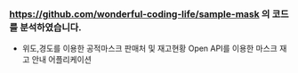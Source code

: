 ### https://github.com/wonderful-coding-life/sample-mask 의 코드를 분석하였습니다.

- 위도,경도를 이용한 공적마스크 판매처 및 재고현황 Open API를 이용한 마스크 재고 안내 어플리케이션

